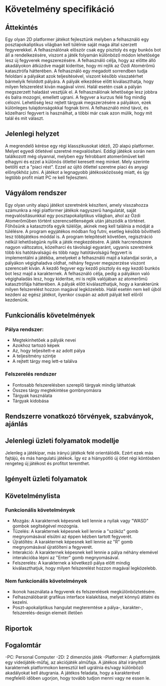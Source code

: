 

# Követelmény specifikáció

##  Áttekintés
Egy olyan 2D platformer játékot fejlesztünk melyben a felhasználó egy posztapokaliptikus világban kell túlélnie saját maga által szerzett fegyverekkel. 
A felhasználónak először csak egy pisztoly és egy bunkós bot áll a rendelkezésére, viszont a játék folyamán különböző módon lehetősége lesz új fegyverek megszerezésére. 
A felhasználó célja, hogy az előtte álló akadályokon átküzdve magát kideritse, hogy mi rejlik az Ózdi Atomérőmű katasztrófa hátterében. 
A felhasználó egy megadott sorrendben tudja feloldani a pályákat azok teljesitésével, viszont később visszatérhet bármelyik feloldott pályára. 
A pályák elkezdése előtt kiválaszthatja, hogy milyen felszerelést kiván magával vinni. 
Halál esetén csak a pályán megszerzett haladást vesztjük el. 
A felhasználónak lehetősége lesz jobbra és balra mozogni, emellett ugrani. 
A fegyver a kurzus felé fog mindig célozni. 
Lehetőség lesz rejtett tárgyak megszerzésére a pályákon, ezek különleges tulajdonságokkal fognak birni. 
A felhasználó mind távol, és közelharci fegyvert is használhat, a többi már csak azon múlik, hogy mit talál és mit választ. 


## Jelenlegi helyzet
A megrendelő kérése egy régi klasszikusokat idéző, 2D alapú platformer. Melyet egyedi ötletével szeretné megvalósítani. Eddigi játékok során nem találkozott még olyannal, melyben egy felrobbant atomerőművet kell elhagyni és ezzel a különös ötlettel keresett meg minket. Mely szerinte betölti ezt a "piaci rést". Ezzel az újító ötlettel szeretne piaci és anyagi előnyökhöz jutni. A játékot a legnagyobb játékosközösség miatt, és így legtöbb profit miatt PC re kell fejleszteni.

## Vágyálom rendszer
Egy olyan unity alapú játékot szeretnénk készíteni, amely visszahozza számunkra a régi platformer játékok nagyszerű hangulatát, saját megvalósításunkkal egy posztapokaliptikus világban, ahol az
Ózdi Atomerőműben történt szerencsétlenségek után játszódik a történet. Főhősünk a katasztrófa egyik túlélője, akinek meg kell találnia a módját a túlélésre.
A program egyjátékos módban fog futni, esetleg később bővíthető lesz többjátékos móddal is.
A program telepítését követően, regisztráció nélkül lehetőségünk nyílik a játék megkezdésére.
A játék harcrendszere nagyon változatos, közelharci és távolsági egyaránt, ugyanis szeretnénk több kis hatótávalságú és több nagy hatótávolságú fegyvert is
implementálni a játékba, amelyeket a felhasználó majd a kalandjai során, a pályákon végighaladva oldhat, néhány fegyver megszerzése viszont szerencsét kíván.
A kezdő fegyver egy kezdő pisztoly és egy kezdő bunkós bot lesz majd a karakternek.
A felhasználó célja, pedig a pályákon való végighaladás lesz, hogy kiderítse, mi is rejlik valójában az atomerőmű katasztrófája hátterében.
A pályák előtt kiválaszthatjuk, hogy a karakterünk milyen felszerelést hozzon magával legközelebb.
Halál esetén nem kell újból kezdeni az egész játékot, ilyenkor csupán az adott pályát kell előről kezdenünk.

## Funkcionális követelmények
### Pálya rendszer:
- Megtekinhetőek a pályák nevei
- Azokhoz tartozó képek
- Az, hogy teljesitett-e az adott pálya
- A teljesitmény szintje
- A rejtett tárgy meg lett-e találva
### Felszerelés rendszer
- Fontosabb felszerelésben szereplő tárgyak mindig láthatóak
- Összes tárgy megtekintése gombnyomásra
- Tárgyak használata
- Tárgyak kidobása


## Rendszerre vonatkozó törvények, szabványok, ajánlás


## Jelenlegi üzleti folyamatok modellje
Jelenleg a játékipar, más irányú játékok felé orientálódik. Ezért ezek más fajtájú, és más hangulatú játékok. Így ez a hiánypótló új ötlet régi köntösben rengeteg új játékost és profitot teremthet.

## Igényelt üzleti folyamatok


## Követelménylista

### Funkcionális követelmények
- Mozgás: A karakternek képesnek kell lennie a nyilak vagy "WASD" gombok segítségével mozognia.
- Tüzelés: A karakternek képesnek kell lennie a "szóköz" gomb megnyomásával elsütni az éppen kézben tartott fegyverét.
- Újratöltés: A karakternek képesnek kell lennie az "R" gomb megnyomásával újratölteni a fegyverét.
- Interakció: A karakternek képesnek kell lennie a pálya néhány elemével interakcióba lépni az "Enter" gomb megnyomásával.
- Felszerelés: A karakternek a következő pálya előtt mindig kiválaszthatjuk, hogy milyen felszerelést hozzon magával legközelebb.

### Nem funkcionális követelmények
- Ikonok használata a fegyverek és felszerelések megkülönböztetésére.
- Felhasználóbarát grafikus interface kialakítása, melyet könnyű átlátni és kezelni.
- Poszt-apokaliptikus hangulat megteremtése a pálya-, karakter-, felszerelés-design elemeit illetően

## Riportok


## Fogalomtár
-PC: Personal Computer
-2D: 2 dimenziós játék
-Platformer: A platformjáték egy videójáték-műfaj, az akciójáték alműfaja. A játékos által irányított karakternek platformokon keresztül kell ugrálnia és/vagy különböző akadályokat kell átugrania. A játékos feladata, hogy a karakterével megfelelő időben ugorjon, hogy tovább tudjon menni vagy ne essen le.

	
